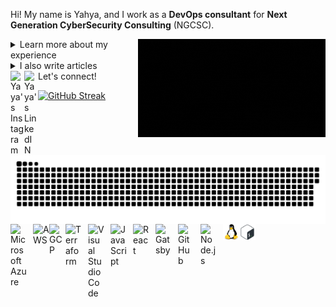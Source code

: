
Hi! My name is Yahya, and I work as a **DevOps consultant** for **Next Generation CyberSecurity Consulting** (NGCSC). <br>

<img src="3DTOUCH.gif" align="right" width="300" >

<details>
<summary>
  Learn more about my experience
</summary>
  
 <br>
My experience includes process automation, cloud infrastructure development, security operations, and support for existing procedures.
<br><br>
I'm highly dynamic and able to quickly adapt to changing situations. With a strong background in problem solving and creative thinking, I have the ability to think outside of the box while still maintaining an organized approach.
<br><br>
My enthusiasm for learning new skills makes me a valuable asset in any team environment as well as my commitment to delivering results on time.
<br><br>
  
I do cloud certifications to stay up to date on the latest technologies. I am currently 16 times Multi-Cloud Certified.
<br>Find out more from [here](https://github.com/Y4HYA4/ExperienceInCloud#readme).
  
</details>

<details>
<summary> I also write articles
</summary>

<!-- HASHNODE_BLOG:START -->
- [Quickstart Ruby On Rails](https://blog.yahya-abulhaj.dev//quickstart-ruby-on-rails)
- [Mastering Python and Bash for Next-Level Automation](https://blog.yahya-abulhaj.dev//mastering-python-and-bash-for-next-level-automation)
- [Monitoring Made Easy with Prometheus](https://blog.yahya-abulhaj.dev//monitoring-made-easy-with-prometheus)
- [Ansible: A Practical Guide to Configuration Management](https://blog.yahya-abulhaj.dev//ansible-a-practical-guide-to-configuration-management)
- [Unleashing the Power of Cloud-Native Technologies](https://blog.yahya-abulhaj.dev//unleashing-the-power-of-cloud-native-technologies)
- [HELM |  The Essential Package Manager for Kubernetes](https://blog.yahya-abulhaj.dev//helm-the-essential-package-manager-for-kubernetes)
- [YAML Ain’t Markup Language](https://blog.yahya-abulhaj.dev//yaml-aint-markup-language)
- [KUBERNETES | The Containers Orchestration Engine](https://blog.yahya-abulhaj.dev//kubernetes-the-containers-orchestration-engine)
- [Why Skype for Business is Good for You](https://blog.yahya-abulhaj.dev//why-skype-for-business-is-good-for-you)
- [Let's Explain a Pipeline](https://blog.yahya-abulhaj.dev//lets-explain-a-pipeline)
<!-- HASHNODE_BLOG:END -->
  
> ❝In real open source, you have the right to control your own destiny.❞ -Linus Torvalds

</details>
Let's connect! 
 <a href="https://www.instagram.com/yaya2devops/">
  <img align="left" alt="Yaya's Instagram" width="22px" src="https://raw.githubusercontent.com/hussainweb/hussainweb/main/icons/instagram.png" />
</a>
<a href="https://www.linkedin.com/in/yahya-abulhaj/">
  <img align="left" alt="Yaya's LinkedIN" width="22px" src="https://raw.githubusercontent.com/peterthehan/peterthehan/master/assets/linkedin.svg" />
</a><br>

[![GitHub Streak](https://github-readme-streak-stats.herokuapp.com?user=Y4HYA4&theme=github-dark-blue&date_format=M%20j%5B%2C%20Y%5D)](https://git.io/streak-stats)
<a href=#><img align="right" src="contributions.svg"></a>
<img align="left" alt="Microsoft Azure" width="26px" src="https://cdn.worldvectorlogo.com/logos/azure-1.svg" style="padding-right:10px;" />
<img align="left" alt="AWS" width="26px" src="https://upload.wikimedia.org/wikipedia/commons/9/93/Amazon_Web_Services_Logo.svg"/>
<img align="left" alt="GCP" width="26px" src="https://static.cdnlogo.com/logos/g/75/google-cloud.svg" />
<img align="left" alt="Terraform" width="26px" src="https://cdn.worldvectorlogo.com/logos/terraform-enterprise.svg" style="padding-right:10px;" />
<img align="left" alt="Visual Studio Code" width="26px" src="https://cdn.jsdelivr.net/gh/devicons/devicon/icons/vscode/vscode-original.svg" style="padding-right:10px;" />
<img align="left" alt="JavaScript" width="26px" src="https://cdn.jsdelivr.net/gh/devicons/devicon/icons/javascript/javascript-original.svg" style="padding-right:10px;" />
<img align="left" alt="React" width="26px" src="https://cdn.jsdelivr.net/gh/devicons/devicon/icons/react/react-original.svg" style="padding-right:10px;" />
<img align="left" alt="Gatsby" width="26px" src="https://cdn.jsdelivr.net/gh/devicons/devicon/icons/gatsby/gatsby-original.svg" style="padding-right:10px;" />
<img align="left" alt="GitHub" width="26px" src="https://user-images.githubusercontent.com/3369400/139447912-e0f43f33-6d9f-45f8-be46-2df5bbc91289.png" style="padding-right:10px;" />
<img align="left" alt="Node.js" width="26px" src="https://cdn.jsdelivr.net/gh/devicons/devicon/icons/nodejs/nodejs-original.svg" style="padding-right:10px;" />
<img align="left" alt="LINUX" width="26px" src="https://raw.githubusercontent.com/devicons/devicon/v2.15.1/icons/linux/linux-original.svg" />
<img align="left" alt="BASH" width="26px" src="https://raw.githubusercontent.com/devicons/devicon/v2.15.1/icons/bash/bash-original.svg" />

